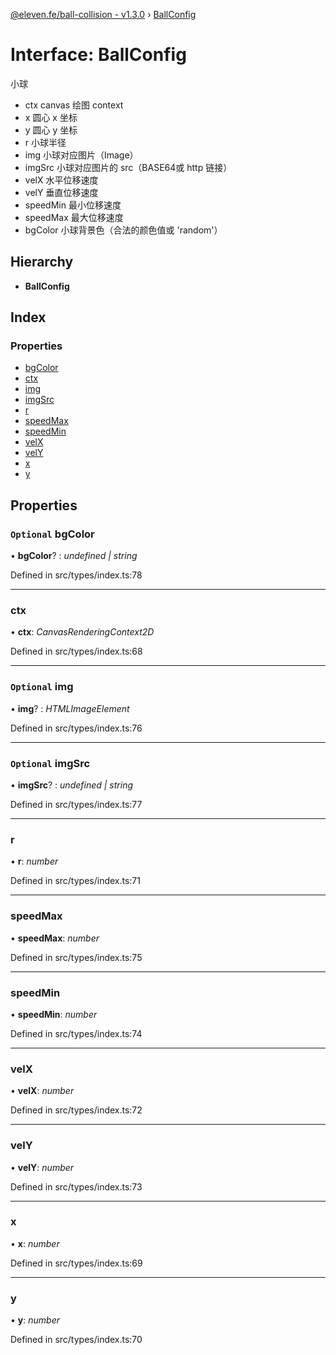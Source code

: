 [@eleven.fe/ball-collision - v1.3.0](../README.md) › [BallConfig](ballconfig.md)

# Interface: BallConfig

小球
 - ctx canvas 绘图 context
 - x 圆心 x 坐标
 - y 圆心 y 坐标
 - r 小球半径
 - img 小球对应图片（Image）
 - imgSrc 小球对应图片的 src（BASE64或 http 链接）
 - velX 水平位移速度
 - velY 垂直位移速度
 - speedMin 最小位移速度
 - speedMax 最大位移速度
 - bgColor 小球背景色（合法的颜色值或 'random'）

## Hierarchy

* **BallConfig**

## Index

### Properties

* [bgColor](ballconfig.md#optional-bgcolor)
* [ctx](ballconfig.md#ctx)
* [img](ballconfig.md#optional-img)
* [imgSrc](ballconfig.md#optional-imgsrc)
* [r](ballconfig.md#r)
* [speedMax](ballconfig.md#speedmax)
* [speedMin](ballconfig.md#speedmin)
* [velX](ballconfig.md#velx)
* [velY](ballconfig.md#vely)
* [x](ballconfig.md#x)
* [y](ballconfig.md#y)

## Properties

### `Optional` bgColor

• **bgColor**? : *undefined | string*

Defined in src/types/index.ts:78

___

###  ctx

• **ctx**: *CanvasRenderingContext2D*

Defined in src/types/index.ts:68

___

### `Optional` img

• **img**? : *HTMLImageElement*

Defined in src/types/index.ts:76

___

### `Optional` imgSrc

• **imgSrc**? : *undefined | string*

Defined in src/types/index.ts:77

___

###  r

• **r**: *number*

Defined in src/types/index.ts:71

___

###  speedMax

• **speedMax**: *number*

Defined in src/types/index.ts:75

___

###  speedMin

• **speedMin**: *number*

Defined in src/types/index.ts:74

___

###  velX

• **velX**: *number*

Defined in src/types/index.ts:72

___

###  velY

• **velY**: *number*

Defined in src/types/index.ts:73

___

###  x

• **x**: *number*

Defined in src/types/index.ts:69

___

###  y

• **y**: *number*

Defined in src/types/index.ts:70
